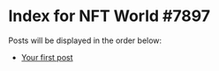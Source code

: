 # Index for NFT World #7897
Posts will be displayed in the order below:

- [Your first post](./001-first.md)

